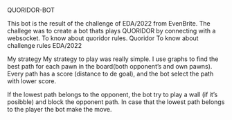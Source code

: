 QUORIDOR-BOT

This bot is the result of the challenge of EDA/2022 from EvenBrite.
The challege was to create a bot thats plays QUORIDOR by connecting with a websocket.
To know about quoridor rules. Quoridor
To know about challenge rules EDA/2022

My strategy
My strategy to play was really simple. I use graphs to find the best path for each pawn in the board(both opponent’s and own pawns). Every path has a score (distance to de goal), and the bot select the path with lower score.

If the lowest path belongs to the opponent, the bot try to play a wall (if it’s posibble) and block the opponent path. In case that the lowest path belongs to the player the bot make the move.
